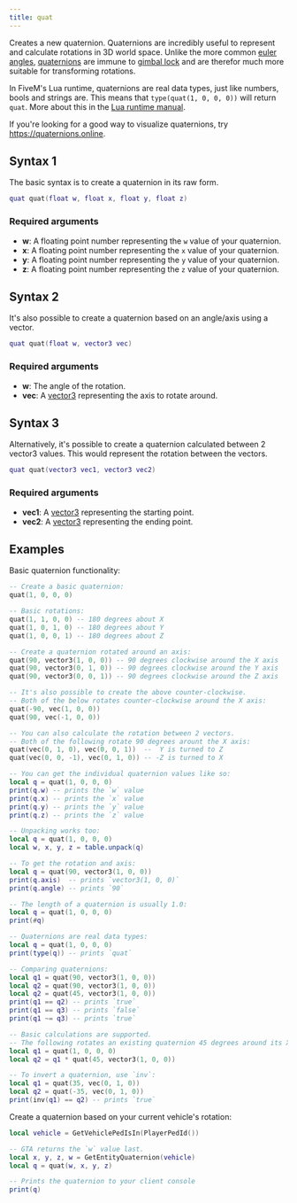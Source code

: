 ```yaml
---
title: quat
---
```


Creates a new quaternion. Quaternions are incredibly useful to represent and calculate rotations in 3D world space.
Unlike the more common [euler angles][wiki-euler], [quaternions][wiki-quats] are immune to [gimbal lock][wiki-gimbal]
and are therefor much more suitable for transforming rotations.

In FiveM's Lua runtime, quaternions are real data types, just like numbers, bools and strings are.
This means that `type(quat(1, 0, 0, 0))` will return `quat`. More about this in the [Lua runtime manual][lua-runtime].

If you're looking for a good way to visualize quaternions, try <https://quaternions.online>.

Syntax 1
--------
The basic syntax is to create a quaternion in its raw form.

```lua
quat quat(float w, float x, float y, float z)
```

### Required arguments
- **w**: A floating point number representing the `w` value of your quaternion.
- **x**: A floating point number representing the `x` value of your quaternion.
- **y**: A floating point number representing the `y` value of your quaternion.
- **z**: A floating point number representing the `z` value of your quaternion.

Syntax 2
--------
It's also possible to create a quaternion based on an angle/axis using a vector.

```lua
quat quat(float w, vector3 vec)
```

### Required arguments
- **w**: The angle of the rotation.
- **vec**: A [vector3][vec3] representing the axis to rotate around.

Syntax 3
--------
Alternatively, it's possible to create a quaternion calculated between 2 vector3 values. This would represent the
rotation between the vectors.

```lua
quat quat(vector3 vec1, vector3 vec2)
```

### Required arguments
- **vec1**: A [vector3][vec3] representing the starting point.
- **vec2**: A [vector3][vec3] representing the ending point.

Examples
--------

Basic quaternion functionality:
```lua
-- Create a basic quaternion:
quat(1, 0, 0, 0)

-- Basic rotations:
quat(1, 1, 0, 0) -- 180 degrees about X
quat(1, 0, 1, 0) -- 180 degrees about Y
quat(1, 0, 0, 1) -- 180 degrees about Z

-- Create a quaternion rotated around an axis:
quat(90, vector3(1, 0, 0)) -- 90 degrees clockwise around the X axis
quat(90, vector3(0, 1, 0)) -- 90 degrees clockwise around the Y axis
quat(90, vector3(0, 0, 1)) -- 90 degrees clockwise around the Z axis

-- It's also possible to create the above counter-clockwise.
-- Both of the below rotates counter-clockwise around the X axis:
quat(-90, vec(1, 0, 0))
quat(90, vec(-1, 0, 0))

-- You can also calculate the rotation between 2 vectors.
-- Both of the following rotate 90 degrees arount the X axis:
quat(vec(0, 1, 0), vec(0, 0, 1))  --  Y is turned to Z
quat(vec(0, 0, -1), vec(0, 1, 0)) -- -Z is turned to X

-- You can get the individual quaternion values like so:
local q = quat(1, 0, 0, 0)
print(q.w) -- prints the `w` value
print(q.x) -- prints the `x` value
print(q.y) -- prints the `y` value
print(q.z) -- prints the `z` value

-- Unpacking works too:
local q = quat(1, 0, 0, 0)
local w, x, y, z = table.unpack(q)

-- To get the rotation and axis:
local q = quat(90, vector3(1, 0, 0))
print(q.axis)  -- prints `vector3(1, 0, 0)`
print(q.angle) -- prints `90`

-- The length of a quaternion is usually 1.0:
local q = quat(1, 0, 0, 0)
print(#q)

-- Quaternions are real data types:
local q = quat(1, 0, 0, 0)
print(type(q)) -- prints `quat`

-- Comparing quaternions:
local q1 = quat(90, vector3(1, 0, 0))
local q2 = quat(90, vector3(1, 0, 0))
local q2 = quat(45, vector3(1, 0, 0))
print(q1 == q2) -- prints `true`
print(q1 == q3) -- prints `false`
print(q1 ~= q3) -- prints `true`

-- Basic calculations are supported.
-- The following rotates an existing quaternion 45 degrees around its X axis:
local q1 = quat(1, 0, 0, 0)
local q2 = q1 * quat(45, vector3(1, 0, 0))

-- To invert a quaternion, use `inv`:
local q1 = quat(35, vec(0, 1, 0))
local q2 = quat(-35, vec(0, 1, 0))
print(inv(q1) == q2) -- prints `true`
```

Create a quaternion based on your current vehicle's rotation:
```lua
local vehicle = GetVehiclePedIsIn(PlayerPedId())

-- GTA returns the `w` value last.
local x, y, z, w = GetEntityQuaternion(vehicle)
local q = quat(w, x, y, z)

-- Prints the quaternion to your client console
print(q)
```

[lua-runtime]: /docs/scripting-manual/runtimes/lua
[vec3]: /docs/scripting-reference/runtimes/lua/functions/vector3
[wiki-euler]: https://en.wikipedia.org/wiki/Euler_angles
[wiki-quats]: https://en.wikipedia.org/wiki/Quaternion
[wiki-gimbal]: https://en.wikipedia.org/wiki/Gimbal_lock
